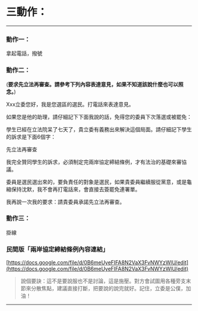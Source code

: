 <a id="teach"></a>
# 三動作：

----

<a id="action1"></a>
### 動作一：


拿起電話，撥號
 
<a id="action2"></a>
### 動作二：


(**要求先立法再審查。請參考下列內容表達意見，如果不知道該說什麼也可以照念。**)

Xxx立委您好，我是您選區的選民。打電話來表達意見。
 
如果您是他的助理，請仔細記下下面我說的話，免得您的委員下次落選或被罷免：
 
學生已經在立法院呆了七天了，貴立委有義務出來解決這個局面。請仔細記下學生的訴求是下面6個字：
 
先立法再審查
 
我完全贊同學生的訴求，必須制定完兩岸協定締結條例，才有法治的基礎來審協議。
 
委員是選民選出來的，要負責任的對象是選民，如果貴委員繼續服從黨意，或是龜縮保持沈默，我不會再打電話來，會直接去簽罷免連署單。
 
我再說一次我的要求：請貴委員承諾先立法再審查。
 
<a id="action3"></a>
### 動作三：


掛線

<a id="link"></a>
### 民間版「兩岸協定締結條例內容連結」

[https://docs.google.com/file/d/0B6meUyeFIFA8N2VaX3FvNWYzWlU/edit](https://docs.google.com/file/d/0B6meUyeFIFA8N2VaX3FvNWYzWlU/edit)

> 說個要訣：這不是要說服也不是討論，這是施壓。對方會試圖用各種旁支末節來分散焦點，建議直接打斷，把要說的說完就好。記住，立委是公僕，加油！

----